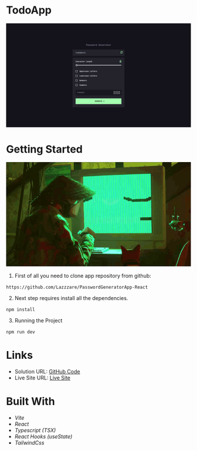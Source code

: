 # TodoApp

  <img src="./src/assets/bg.PNG" alt="First Image" width={640}>

# Getting Started

![.gif](./src/assets/gif.gif)

1. First of all you need to clone app repository from github:

```
https://github.com/Lazzzare/PasswordGeneratorApp-React
```

2. Next step requires install all the dependencies.

```
npm install
```

3. Running the Project

```
npm run dev
```

# Links

- Solution URL: [GitHub Code](https://github.com/Lazzzare/PasswordGeneratorApp-React)
- Live Site URL: [Live Site](https://todo-app-react-kappa-three.vercel.app/)

# Built With

- _Vite_
- _React_
- _Typescript (TSX)_
- _React Hooks (useState)_
- _TailwindCss_
